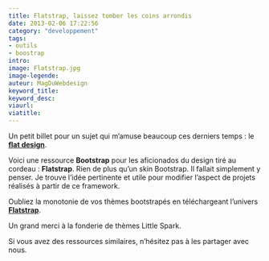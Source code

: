 ```yaml
---
title: Flatstrap, laissez tomber les coins arrondis
date: 2013-02-06 17:22:56
category: "developpement"
tags:
- outils
- boostrap
intro:
image: Flatstrap.jpg
image-legende:
auteur: MagDuWebdesign
keyword_title:
keyword_desc:
viaurl:
viatitle:
---
```

<p>Un petit billet pour un sujet qui m’amuse beaucoup ces derniers temps : le <strong><a title="Comment aborder le flat design en 2013 ? 23 exemples à suivre" href="http://magazineduwebdesign.com/flat-design-23-exemples">flat design</a></strong>.</p>
<p>Voici une ressource <strong>Bootstrap</strong> pour les&nbsp;aficionados&nbsp;du design tiré au cordeau : <strong>Flatstrap</strong>. Rien de plus qu’un skin Bootstrap. Il fallait simplement y penser. Je trouve l’idée pertinente et utile pour modifier l’aspect de projets réalisés à partir de ce framework.</p>
<p>Oubliez la monotonie de vos thèmes bootstrapés en téléchargeant l’univers <strong><a title="Flatstrap" href="http://littlesparkvt.com/flatstrap/index.html" target="_blank">Flatstrap</a></strong>.</p>
<p>Un grand merci à la fonderie de thèmes Little Spark.</p>
<p>Si vous avez des ressources similaires, n’hésitez pas à les partager avec nous.</p>
